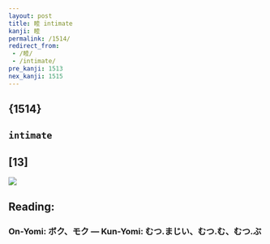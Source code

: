 ```yaml
---
layout: post
title: 睦 intimate
kanji: 睦
permalink: /1514/
redirect_from:
 - /睦/
 - /intimate/
pre_kanji: 1513
nex_kanji: 1515
---
```


## {1514}

## `intimate`

## [13]

<div class="stroke"><img src="E79DA6.png" /></div>

## Reading:

### On-Yomi: ボク、モク &mdash; Kun-Yomi: むつ.まじい、むつ.む、むつ.ぶ
